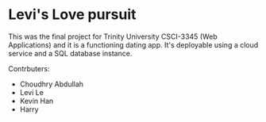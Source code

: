 # Levi's Love pursuit

This was the final project for Trinity University CSCI-3345 (Web Applications) and it is a functioning dating app. It's deployable using a cloud service and a SQL database instance. 

Contrbuters:

- Choudhry Abdullah
- Levi Le
- Kevin Han
- Harry

